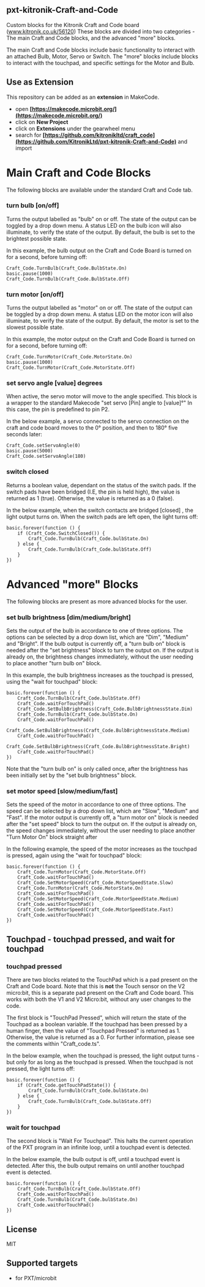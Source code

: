 ## pxt-kitronik-Craft-and-Code
Custom blocks for the Kitronik Craft and Code board (www.kitronik.co.uk/56120)
These blocks are divided into two categories - The main Craft and Code blocks, and the advanced "more" blocks.

The main Craft and Code blocks include basic functionality to interact with an attached Bulb, Motor, Servo or Switch.
The "more" blocks include blocks to interact with the touchpad, and specific settings for the Motor and Bulb.

## Use as Extension

This repository can be added as an **extension** in MakeCode.

* open **[https://makecode.microbit.org/](https://makecode.microbit.org/)**
* click on **New Project**
* click on **Extensions** under the gearwheel menu
* search for **[https://github.com/kitronikltd/craft_code](https://github.com/KitronikLtd/pxt-kitronik-Craft-and-Code)** and import

# Main Craft and Code Blocks

The following blocks are available under the standard Craft and Code tab. 

### turn bulb [on/off]

Turns the output labelled as "bulb" on or off.
The state of the output can be toggled by a drop down menu. 
A status LED on the bulb icon will also illuminate, to verify the state of the output. 
By default, the bulb is set to the brightest possible state.

In this example, the bulb output on the Craft and Code Board is turned on for a second, before turning off:
```blocks
Craft_Code.TurnBulb(Craft_Code.BulbState.On)
basic.pause(1000)
Craft_Code.TurnBulb(Craft_Code.BulbState.Off)
```
### turn motor [on/off]

Turns the output labelled as "motor" on or off.
The state of the output can be toggled by a drop down menu. 
A status LED on the motor icon will also illuminate, to verify the state of the output. 
By default, the motor is set to the slowest possible state.

In this example, the motor output on the Craft and Code Board is turned on for a second, before turning off:
```blocks
Craft_Code.TurnMotor(Craft_Code.MotorState.On)
basic.pause(1000)
Craft_Code.TurnMotor(Craft_Code.MotorState.Off)
```

### set servo angle [value] degrees

When active, the servo motor will move to the angle specified. 
This block is a wrapper to the standard Makecode "set servo [Pin] angle to [value]°"
In this case, the pin is predefined to pin P2. 

In the below example, a servo connected to the servo connection on the craft and code board moves to
the 0° position, and then to 180° five seconds later:
```blocks
Craft_Code.setServoAngle(0)
basic.pause(5000)
Craft_Code.setServoAngle(180)
```

### switch closed

Returns a boolean value, dependant on the status of the switch pads. 
If the switch pads have been bridged (I.E, the pin is held high), the value is returned as 1 (true).
Otherwise, the value is returned as a 0 (false). 

In the below example, when the switch contacts are bridged [closed] , the light output turns on.
When the switch pads are left open, the light turns off:
```blocks
basic.forever(function () {
    if (Craft_Code.SwitchClosed()) {
        Craft_Code.TurnBulb(Craft_Code.bulbState.On)
    } else {
        Craft_Code.TurnBulb(Craft_Code.bulbState.Off)
    }
})
```
# Advanced "more" Blocks

The following blocks are present as more advanced blocks for the user. 

### set bulb brightness [dim/medium/bright]

Sets the output of the bulb in accordance to one of three options. 
The options can be selected by a drop down list, which are "Dim", "Medium" and "Bright". 
If the bulb output is currently off, a "turn bulb on" block is needed after the "set brightness" block to turn the output on.
If the output is already on, the brightness changes immediately, without the user needing to place another "turn bulb on" block.

In this example, the bulb brightness increases as the touchpad is pressed, using the "wait for touchpad" block:
```blocks
basic.forever(function () {
    Craft_Code.TurnBulb(Craft_Code.bulbState.Off)
    Craft_Code.waitForTouchPad()
    Craft_Code.SetBulbBrightness(Craft_Code.BulbBrightnessState.Dim)
    Craft_Code.TurnBulb(Craft_Code.bulbState.On)
    Craft_Code.waitForTouchPad()
    Craft_Code.SetBulbBrightness(Craft_Code.BulbBrightnessState.Medium)
    Craft_Code.waitForTouchPad()
    Craft_Code.SetBulbBrightness(Craft_Code.BulbBrightnessState.Bright)
    Craft_Code.waitForTouchPad()
})
```
Note that the "turn bulb on" is only called once, after the brightness has been initially set by the "set bulb brightness" block.

### set motor speed [slow/medium/fast]

Sets the speed of the motor in accordance to one of three options. 
The speed can be selected by a drop down list, which are "Slow", "Medium" and "Fast". 
If the motor output is currently off, a "turn motor on" block is needed after the "set speed" block to turn the output on.
If the output is already on, the speed changes immediately, without the user needing to place another "Turn Motor On" block straight after

In the following example, the speed of the motor increases as the touchpad is pressed, again using the "wait for touchpad" block:
```blocks
basic.forever(function () {
    Craft_Code.TurnMotor(Craft_Code.MotorState.Off)
    Craft_Code.waitForTouchPad()
    Craft_Code.SetMotorSpeed(Craft_Code.MotorSpeedState.Slow)
    Craft_Code.TurnMotor(Craft_Code.MotorState.On)
    Craft_Code.waitForTouchPad()
    Craft_Code.SetMotorSpeed(Craft_Code.MotorSpeedState.Medium)
    Craft_Code.waitForTouchPad()
    Craft_Code.SetMotorSpeed(Craft_Code.MotorSpeedState.Fast)
    Craft_Code.waitForTouchPad()
})
```

## Touchpad - touchpad pressed, and wait for touchpad
### touchpad pressed
There are two blocks related to the TouchPad which is a pad present on the Craft and Code board.
Note that this is **not** the Touch sensor on the V2 micro:bit, this is a separate pad present on the Craft and Code board.
This works with both the V1 and V2 Micro:bit, without any user changes to the code. 

The first block is "TouchPad Pressed", which will return the state of the Touchpad as a boolean variable. 
If the touchpad has been pressed by a human finger, then the value of "Touchpad Pressed" is returned as 1.
Otherwise, the value is returned as a 0. For further information, please see the comments within "Craft_code.ts".

In the below example, when the touchpad is pressed, the light output turns - but only for as long as the touchpad is pressed.
When the touchpad is not pressed, the light turns off:
```blocks
basic.forever(function () {
    if (Craft_Code.getTouchPadState()) {
        Craft_Code.TurnBulb(Craft_Code.bulbState.On)
    } else {
        Craft_Code.TurnBulb(Craft_Code.bulbState.Off)
    }
})
```

### wait for touchpad
The second block is "Wait For Touchpad". 
This halts the current operation of the PXT program in an infinite loop, until a touchpad event is detected.

In the below example, the bulb output is off, until a touchpad event is detected. 
After this, the bulb output remains on until another touchpad event is detected. 

```blocks
basic.forever(function () {
    Craft_Code.TurnBulb(Craft_Code.bulbState.Off)
    Craft_Code.waitForTouchPad()
    Craft_Code.TurnBulb(Craft_Code.bulbState.On)
    Craft_Code.waitForTouchPad()
})
```

## License

MIT

## Supported targets

* for PXT/microbit
